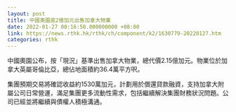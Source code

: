```yaml
---
layout: post
title: 中國奧園逾2億加元出售加拿大物業
date: 2022-01-27 00:16:50.000000000 +08:00
link: https://news.rthk.hk/rthk/ch/component/k2/1630779-20220127.htm
categories: rthk
---
```


中國奧園公布，按「現況」基準出售加拿大物業，總代價2.15億加元。物業位於加拿大英屬哥倫比亞，總佔地面積約36.4萬平方呎。

集團預期交易將確認收益約1530萬加元，計劃用於償還貸款融資，支持加拿大附屬公司日常營運，滿足集團更多流動性需求，包括繼續解決集團財務狀況問題。公司已經並將繼續與債權人積極溝通。
